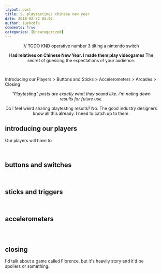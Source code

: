 ```yaml
---
layout: post
title: 5. playtesting: chinese new year
date: 2018-02-22 02:02
author: iuyhcdfs
comments: true
categories: [Uncategorized]
---
```

<p style="text-align:center;">// TODO KND operative number 3 tilting a nintendo switch</p>
<p style="text-align:center;"><b>Had relatives on Chinese New Year. I made them play videogames</b>
The secret of guessing the expectations of your audience.</p>
<!--more-->

&nbsp;

Introducing our Players &gt; Buttons and Sticks &gt; Accelerometers &gt; Arcades &gt; Closing
<p style="text-align:center;"><em>"Playtesting" posts are exactly what they sound like.
</em><em>I'm noting down results for future use.</em></p>
<p style="text-align:center;">Do I feel weird sharing playtesting results? No. The good industry designers know all this already. I need to catch up to them.</p>

<h2><strong>introducing our players</strong></h2>
Our players will have to

&nbsp;
<h2><strong>buttons and switches</strong></h2>
&nbsp;
<h2><strong>sticks and triggers</strong></h2>
&nbsp;
<h2><strong>accelerometers</strong></h2>
<h2></h2>
&nbsp;
<h2><strong>closing</strong></h2>
I'd talk about a game called Florence, but it's heavily story and it'd be spoilers or something.

&nbsp;
